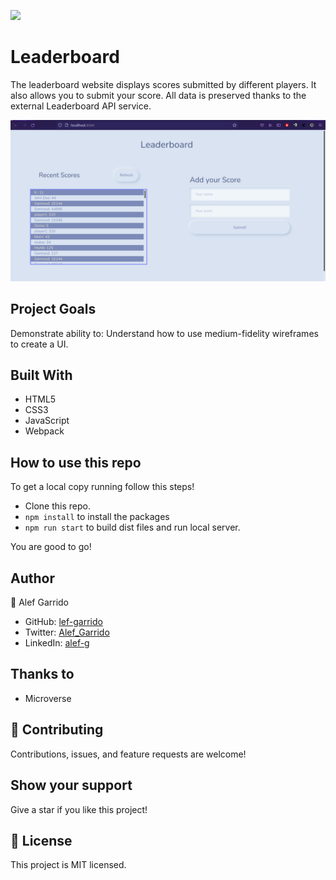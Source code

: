 ![](https://img.shields.io/badge/Microverse-blueviolet)

# Leaderboard
The leaderboard website displays scores submitted by different players. It also allows you to submit your score. All data is preserved thanks to the external Leaderboard API service.

![screenshot](./src/assets/Screenshot.png)
## Project Goals 
  
  Demonstrate ability to:
    Understand how to use medium-fidelity wireframes to create a UI.


## Built With

- HTML5
- CSS3
- JavaScript
- Webpack

## How to use this repo

To get a local copy running follow this steps!

- Clone this repo.
-  ``` npm install ``` to install the packages
- ``` npm run start ``` to build dist files and run local server.


You are good to go! 

## Author

👤 Alef Garrido

- GitHub: [lef-garrido](https://github.com/alef-garrido)
- Twitter: [Alef_Garrido](https://twitter.com/Alef_Garrido)
- LinkedIn: [alef-g](https://www.linkedin.com/in/alef-g/)

## Thanks to

- Microverse 

## :handshake: Contributing
Contributions, issues, and feature requests are welcome!

## Show your support
Give a star if you like this project!

## :memo: License
This project is MIT licensed.